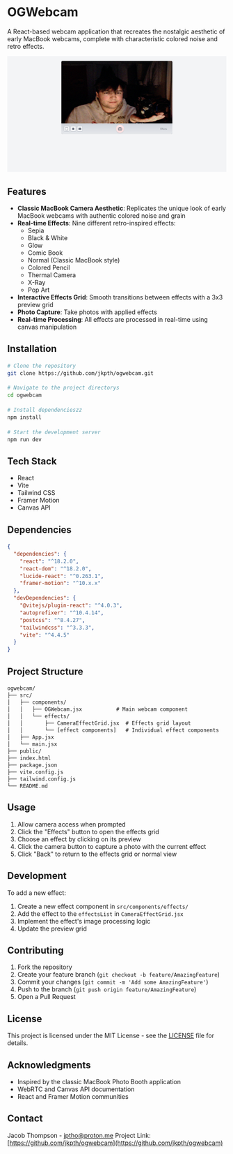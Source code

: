 # OGWebcam

A React-based webcam application that recreates the nostalgic aesthetic of early MacBook webcams, complete with characteristic colored noise and retro effects.

![OGWebcam Interface](screenshot.png)

## Features

- **Classic MacBook Camera Aesthetic**: Replicates the unique look of early MacBook webcams with authentic colored noise and grain
- **Real-time Effects**: Nine different retro-inspired effects:
  - Sepia
  - Black & White
  - Glow
  - Comic Book
  - Normal (Classic MacBook style)
  - Colored Pencil
  - Thermal Camera
  - X-Ray
  - Pop Art
- **Interactive Effects Grid**: Smooth transitions between effects with a 3x3 preview grid
- **Photo Capture**: Take photos with applied effects
- **Real-time Processing**: All effects are processed in real-time using canvas manipulation

## Installation

```bash
# Clone the repository
git clone https://github.com/jkpth/ogwebcam.git

# Navigate to the project directorys
cd ogwebcam

# Install dependencieszz
npm install

# Start the development server
npm run dev
```

## Tech Stack

- React
- Vite
- Tailwind CSS
- Framer Motion
- Canvas API

## Dependencies

```json
{
  "dependencies": {
    "react": "^18.2.0",
    "react-dom": "^18.2.0",
    "lucide-react": "^0.263.1",
    "framer-motion": "^10.x.x"
  },
  "devDependencies": {
    "@vitejs/plugin-react": "^4.0.3",
    "autoprefixer": "^10.4.14",
    "postcss": "^8.4.27",
    "tailwindcss": "^3.3.3",
    "vite": "^4.4.5"
  }
}
```

## Project Structure

```
ogwebcam/
├── src/
│   ├── components/
│   │   ├── OGWebcam.jsx           # Main webcam component
│   │   └── effects/
│   │       ├── CameraEffectGrid.jsx  # Effects grid layout
│   │       └── [effect components]   # Individual effect components
│   ├── App.jsx
│   └── main.jsx
├── public/
├── index.html
├── package.json
├── vite.config.js
├── tailwind.config.js
└── README.md
```

## Usage

1. Allow camera access when prompted
2. Click the "Effects" button to open the effects grid
3. Choose an effect by clicking on its preview
4. Click the camera button to capture a photo with the current effect
5. Click "Back" to return to the effects grid or normal view

## Development

To add a new effect:

1. Create a new effect component in `src/components/effects/`
2. Add the effect to the `effectsList` in `CameraEffectGrid.jsx`
3. Implement the effect's image processing logic
4. Update the preview grid

## Contributing

1. Fork the repository
2. Create your feature branch (`git checkout -b feature/AmazingFeature`)
3. Commit your changes (`git commit -m 'Add some AmazingFeature'`)
4. Push to the branch (`git push origin feature/AmazingFeature`)
5. Open a Pull Request

## License

This project is licensed under the MIT License - see the [LICENSE](LICENSE) file for details.

## Acknowledgments

- Inspired by the classic MacBook Photo Booth application
- WebRTC and Canvas API documentation
- React and Framer Motion communities

## Contact

Jacob Thompson - jptho@proton.me
Project Link: [https://github.com/jkpth/ogwebcam](https://github.com/jkpth/ogwebcam)

